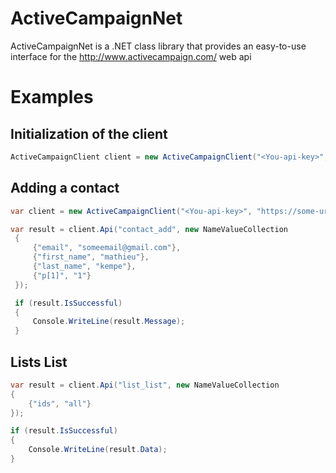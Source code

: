 # ActiveCampaignNet
ActiveCampaignNet is a .NET class library that provides an easy-to-use interface for the http://www.activecampaign.com/ web api

# Examples

## Initialization of the client 

```csharp
ActiveCampaignClient client = new ActiveCampaignClient("<You-api-key>", "https://some-url.api-us1.com");
```

## Adding a contact

```csharp
var client = new ActiveCampaignClient("<You-api-key>", "https://some-url.api-us1.com");

var result = client.Api("contact_add", new NameValueCollection
 {
     {"email", "someemail@gmail.com"},
     {"first_name", "mathieu"},
     {"last_name", "kempe"},
     {"p[1]", "1"}
 });

 if (result.IsSuccessful)
 {
     Console.WriteLine(result.Message);
 }

```


## Lists List

```csharp
var result = client.Api("list_list", new NameValueCollection
{
    {"ids", "all"}
});

if (result.IsSuccessful)
{
    Console.WriteLine(result.Data);
}
```

